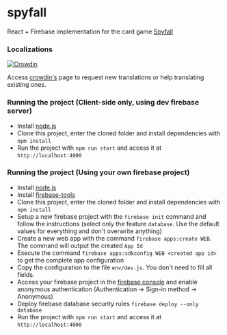 spyfall
=======

React + Firebase implementation for the card game [Spyfall](http://boardgamegeek.com/boardgame/166384/spyfall)

### Localizations
[![Crowdin](https://d322cqt584bo4o.cloudfront.net/adrianocola-spyfall/localized.svg)](https://crowdin.com/project/adrianocola-spyfall)

Access [crowdin's](https://crowdin.com/project/adrianocola-spyfall) page to request new translations or help translating existing ones.

### Running the project (Client-side only, using dev firebase server)

- Install [node.js](https://nodejs.org/)
- Clone this project, enter the cloned folder and install dependencies with `npm install`
- Run the project with `npm run start` and access it at `http://localhost:4000`

### Running the project (Using your own firebase project)

- Install [node.js](https://nodejs.org/)
- Install [firebase-tools](https://firebase.google.com/docs/cli)
- Clone this project, enter the cloned folder and install dependencies with `npm install`
- Setup a new firebase project with the `firebase init` command and follow the instructions (select only the feature `database`. Use the default values for everything and don't overwrite anything)
- Create a new web app with the command `firebase apps:create WEB`. The command will output the created `App Id`
- Execute the command `firebase apps:sdkconfig WEB <created app id>` to get the complete app configuration
- Copy the configuration to the file `env/dev.js`. You don't need to fill all fields.
- Access your firebase project in the [firebase console](https://console.firebase.google.com/) and enable anonymous authentication (Authentication → Sign-in method → Anonymous)
- Deploy firebase database security rules `firebase deploy --only database`
- Run the project with `npm run start` and access it at `http://localhost:4000`
